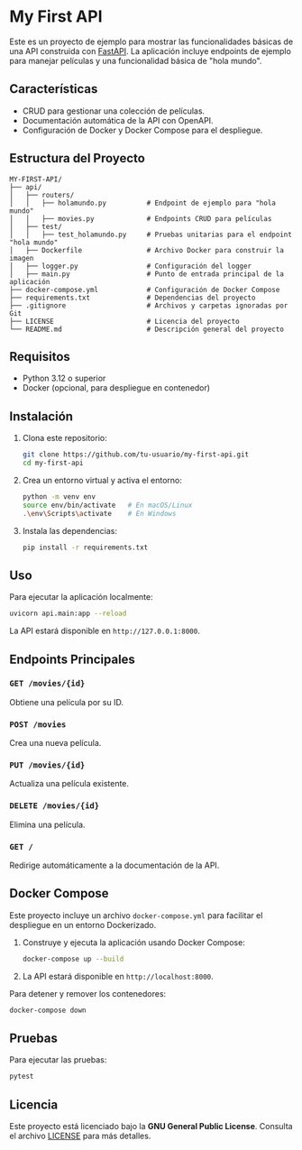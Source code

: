 
# My First API

Este es un proyecto de ejemplo para mostrar las funcionalidades básicas de una API construida con [FastAPI](https://fastapi.tiangolo.com/). La aplicación incluye endpoints de ejemplo para manejar películas y una funcionalidad básica de "hola mundo".

## Características

- CRUD para gestionar una colección de películas.
- Documentación automática de la API con OpenAPI.
- Configuración de Docker y Docker Compose para el despliegue.

## Estructura del Proyecto

```
MY-FIRST-API/
├── api/
│   ├── routers/
│   │   ├── holamundo.py          # Endpoint de ejemplo para "hola mundo"
│   │   ├── movies.py             # Endpoints CRUD para películas
│   ├── test/
│   │   ├── test_holamundo.py     # Pruebas unitarias para el endpoint "hola mundo"
│   ├── Dockerfile                # Archivo Docker para construir la imagen
│   ├── logger.py                 # Configuración del logger
│   ├── main.py                   # Punto de entrada principal de la aplicación
├── docker-compose.yml            # Configuración de Docker Compose
├── requirements.txt              # Dependencias del proyecto
├── .gitignore                    # Archivos y carpetas ignoradas por Git
├── LICENSE                       # Licencia del proyecto
└── README.md                     # Descripción general del proyecto
```

## Requisitos

- Python 3.12 o superior
- Docker (opcional, para despliegue en contenedor)

## Instalación

1. Clona este repositorio:

   ```bash
   git clone https://github.com/tu-usuario/my-first-api.git
   cd my-first-api
   ```

2. Crea un entorno virtual y activa el entorno:

   ```bash
   python -m venv env
   source env/bin/activate   # En macOS/Linux
   .\env\Scripts\activate    # En Windows
   ```

3. Instala las dependencias:

   ```bash
   pip install -r requirements.txt
   ```

## Uso

Para ejecutar la aplicación localmente:

```bash
uvicorn api.main:app --reload
```

La API estará disponible en `http://127.0.0.1:8000`.

## Endpoints Principales

### `GET /movies/{id}`

Obtiene una película por su ID.

### `POST /movies`

Crea una nueva película.

### `PUT /movies/{id}`

Actualiza una película existente.

### `DELETE /movies/{id}`

Elimina una película.

### `GET /`

Redirige automáticamente a la documentación de la API.

## Docker Compose

Este proyecto incluye un archivo `docker-compose.yml` para facilitar el despliegue en un entorno Dockerizado.

1. Construye y ejecuta la aplicación usando Docker Compose:

   ```bash
   docker-compose up --build
   ```

2. La API estará disponible en `http://localhost:8000`.

Para detener y remover los contenedores:

```bash
docker-compose down
```

## Pruebas

Para ejecutar las pruebas:

```bash
pytest
```

## Licencia

Este proyecto está licenciado bajo la **GNU General Public License**. Consulta el archivo [LICENSE](LICENSE) para más detalles.